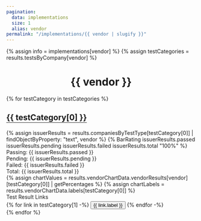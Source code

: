 ```yaml
---
pagination:
  data: implementations
  size: 1
  alias: vendor
permalink: "/implementations/{{ vendor | slugify }}"
---
```


{% assign info = implementations[vendor] %}
{% assign testCategories = results.testsByCompany[vendor] %}
<h1 style="text-align: center">{{ vendor }}</h1>

{% for testCategory in testCategories %}
<div class="ui very padded segment">
  <h2 style="border-bottom: 2px solid gray; width: fit-content">
    {{ testCategory[0] }}
  </h2>
  <!-- Test Results -->
  {% assign issuerResults = results.companiesByTestType[testCategory[0]] | findObjectByProperty: "text", vendor %}
  {% BarRating issuerResults.passed issuerResults.pending issuerResults.failed issuerResults.total "100%" %}
  <div class="ui mini horizontal divided list">
    <div class="item">
      <i class="stop icon item teal"></i>
      <div class="content">
        Passing: {{ issuerResults.passed }}
      </div>
    </div>
    <div class="item">
      <i class="stop icon item yellow"></i>
      <div class="content">
        Pending: {{ issuerResults.pending }}
      </div>
    </div>
    <div class="item">
      <i class="stop icon item red"></i>
      <div class="content">
        Failed: {{ issuerResults.failed }}
      </div>
    </div>
    <div class="item">
      <i class="stop icon item grey"></i>
      <div class="content">
        Total: {{ issuerResults.total }}
      </div>
    </div>
  </div>
  
  <!-- Spider Chart -->
  <div class="ui one column centered grid">
    <div class="column">
    {% assign chartValues = results.vendorChartData.vendorResults[vendor][testCategory[0]] | getPercentages %}
    {% assign chartLabels = results.vendorChartData.labels[testCategory[0]] %}
    <canvas
      class="spider-chart"
      style="max-height: 500px"
      data-chart-values='{{chartValues}}' 
      data-chart-labels='{{chartLabels}}'></canvas>
    </div>
  </div>
  <!-- Divider -->
  <div class="ui horizontal divider header">
    <span class="ui small grey italic text">Test Result Links</span>
  </div>
  <!-- Links -->
  {% for link in testCategory[1] -%}
  <button
    style="margin-top: 0.25em"
    onclick='location.href="{{link.url}}/{{ link.label | slugify }}"'
    class="tiny ui inverted secondary button">
      {{ link.label }}
  </button>
  {% endfor -%}
</div>
{% endfor %}
